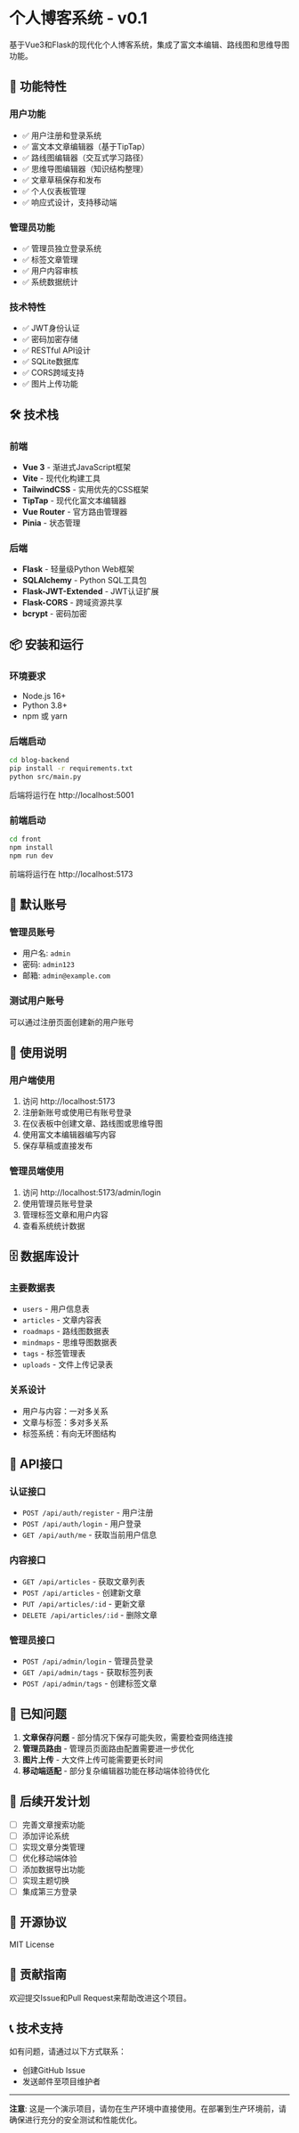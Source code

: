 # 个人博客系统 - v0.1

基于Vue3和Flask的现代化个人博客系统，集成了富文本编辑、路线图和思维导图功能。

## 🚀 功能特性

### 用户功能
- ✅ 用户注册和登录系统
- ✅ 富文本文章编辑器（基于TipTap）
- ✅ 路线图编辑器（交互式学习路径）
- ✅ 思维导图编辑器（知识结构整理）
- ✅ 文章草稿保存和发布
- ✅ 个人仪表板管理
- ✅ 响应式设计，支持移动端

### 管理员功能
- ✅ 管理员独立登录系统
- ✅ 标签文章管理
- ✅ 用户内容审核
- ✅ 系统数据统计

### 技术特性
- ✅ JWT身份认证
- ✅ 密码加密存储
- ✅ RESTful API设计
- ✅ SQLite数据库
- ✅ CORS跨域支持
- ✅ 图片上传功能

## 🛠️ 技术栈

### 前端
- **Vue 3** - 渐进式JavaScript框架
- **Vite** - 现代化构建工具
- **TailwindCSS** - 实用优先的CSS框架
- **TipTap** - 现代化富文本编辑器
- **Vue Router** - 官方路由管理器
- **Pinia** - 状态管理

### 后端
- **Flask** - 轻量级Python Web框架
- **SQLAlchemy** - Python SQL工具包
- **Flask-JWT-Extended** - JWT认证扩展
- **Flask-CORS** - 跨域资源共享
- **bcrypt** - 密码加密

## 📦 安装和运行

### 环境要求
- Node.js 16+
- Python 3.8+
- npm 或 yarn

### 后端启动
```bash
cd blog-backend
pip install -r requirements.txt
python src/main.py
```
后端将运行在 http://localhost:5001

### 前端启动
```bash
cd front
npm install
npm run dev
```
前端将运行在 http://localhost:5173

## 👤 默认账号

### 管理员账号
- 用户名: `admin`
- 密码: `admin123`
- 邮箱: `admin@example.com`

### 测试用户账号
可以通过注册页面创建新的用户账号

## 📝 使用说明

### 用户端使用
1. 访问 http://localhost:5173
2. 注册新账号或使用已有账号登录
3. 在仪表板中创建文章、路线图或思维导图
4. 使用富文本编辑器编写内容
5. 保存草稿或直接发布

### 管理员端使用
1. 访问 http://localhost:5173/admin/login
2. 使用管理员账号登录
3. 管理标签文章和用户内容
4. 查看系统统计数据

## 🗄️ 数据库设计

### 主要数据表
- `users` - 用户信息表
- `articles` - 文章内容表
- `roadmaps` - 路线图数据表
- `mindmaps` - 思维导图数据表
- `tags` - 标签管理表
- `uploads` - 文件上传记录表

### 关系设计
- 用户与内容：一对多关系
- 文章与标签：多对多关系
- 标签系统：有向无环图结构

## 🔧 API接口

### 认证接口
- `POST /api/auth/register` - 用户注册
- `POST /api/auth/login` - 用户登录
- `GET /api/auth/me` - 获取当前用户信息

### 内容接口
- `GET /api/articles` - 获取文章列表
- `POST /api/articles` - 创建新文章
- `PUT /api/articles/:id` - 更新文章
- `DELETE /api/articles/:id` - 删除文章

### 管理员接口
- `POST /api/admin/login` - 管理员登录
- `GET /api/admin/tags` - 获取标签列表
- `POST /api/admin/tags` - 创建标签文章

## 🚨 已知问题

1. **文章保存问题** - 部分情况下保存可能失败，需要检查网络连接
2. **管理员路由** - 管理员页面路由配置需要进一步优化
3. **图片上传** - 大文件上传可能需要更长时间
4. **移动端适配** - 部分复杂编辑器功能在移动端体验待优化

## 🔮 后续开发计划

- [ ] 完善文章搜索功能
- [ ] 添加评论系统
- [ ] 实现文章分类管理
- [ ] 优化移动端体验
- [ ] 添加数据导出功能
- [ ] 实现主题切换
- [ ] 集成第三方登录

## 📄 开源协议

MIT License

## 🤝 贡献指南

欢迎提交Issue和Pull Request来帮助改进这个项目。

## 📞 技术支持

如有问题，请通过以下方式联系：
- 创建GitHub Issue
- 发送邮件至项目维护者

---

**注意**: 这是一个演示项目，请勿在生产环境中直接使用。在部署到生产环境前，请确保进行充分的安全测试和性能优化。

